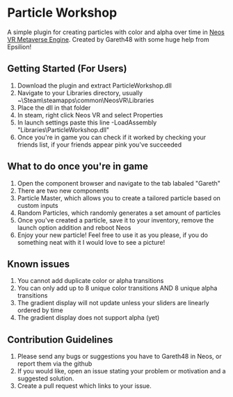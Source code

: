 # Particle Workshop

A simple plugin for creating particles with color and alpha over time in [Neos VR Metaverse Engine](https://neosvr.com/).
Created by Gareth48 with some huge help from Epsilion!

## Getting Started (For Users)
1. Download the plugin and extract ParticleWorkshop.dll
1. Navigate to your Libraries directory, usually ~\Steam\steamapps\common\NeosVR\Libraries
1. Place the dll in that folder
1. In steam, right click Neos VR and select Properties
1. In launch settings paste this line -LoadAssembly "Libraries\ParticleWorkshop.dll"
1. Once you're in game you can check if it worked by checking your friends list, if your friends appear pink you've succeeded

## What to do once you're in game
1. Open the component browser and navigate to the tab labaled "Gareth"
1. There are two new components
1. Particle Master, which allows you to create a tailored particle based on custom inputs
1. Random Particles, which randomly generates a set amount of particles
1. Once you've created a particle, save it to your inventory, remove the launch option addition and reboot Neos
1. Enjoy your new particle! Feel free to use it as you please, if you do something neat with it I would love to see a picture!

## Known issues
1. You cannot add duplicate color or alpha transitions
1. You can only add up to 8 unique color transitions AND 8 unique alpha transitions
1. The gradient display will not update unless your sliders are linearly ordered by time
1. The gradient display does not support alpha (yet)

## Contribution Guidelines
1. Please send any bugs or suggestions you have to Gareth48 in Neos, or report them via the github
1. If you would like, open an issue stating your problem or motivation and a suggested solution. 
1. Create a pull request which links to your issue.
